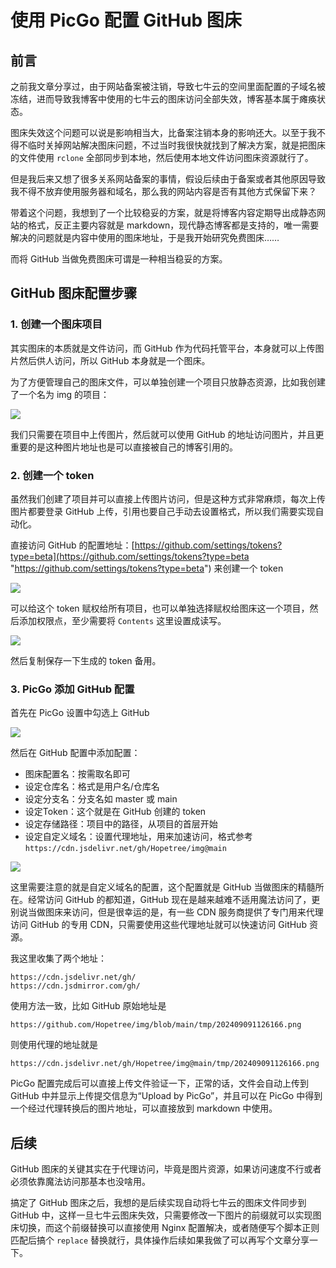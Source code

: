 # 使用 PicGo 配置 GitHub 图床

## 前言

之前我文章分享过，由于网站备案被注销，导致七牛云的空间里面配置的子域名被冻结，进而导致我博客中使用的七牛云的图床访问全部失效，博客基本属于瘫痪状态。

图床失效这个问题可以说是影响相当大，比备案注销本身的影响还大。以至于我不得不临时关掉网站解决图床问题，不过当时我很快就找到了解决方案，就是把图床的文件使用 `rclone` 全部同步到本地，然后使用本地文件访问图床资源就行了。

但是我后来又想了很多关系网站备案的事情，假设后续由于备案或者其他原因导致我不得不放弃使用服务器和域名，那么我的网站内容是否有其他方式保留下来？

带着这个问题，我想到了一个比较稳妥的方案，就是将博客内容定期导出成静态网站的格式，反正主要内容就是 markdown，现代静态博客都是支持的，唯一需要解决的问题就是内容中使用的图床地址，于是我开始研究免费图床……

而将 GitHub 当做免费图床可谓是一种相当稳妥的方案。

## GitHub 图床配置步骤

### 1. 创建一个图床项目

其实图床的本质就是文件访问，而 GitHub 作为代码托管平台，本身就可以上传图片然后供人访问，所以 GitHub 本身就是一个图床。

为了方便管理自己的图床文件，可以单独创建一个项目只放静态资源，比如我创建了一个名为 img 的项目：

![](https://cdn.jsdelivr.net/gh/Hopetree/blog-img@main/2024/202409141318014.png)


我们只需要在项目中上传图片，然后就可以使用 GitHub 的地址访问图片，并且更重要的是这种图片地址也是可以直接被自己的博客引用的。

### 2. 创建一个 token

虽然我们创建了项目并可以直接上传图片访问，但是这种方式非常麻烦，每次上传图片都要登录 GitHub 上传，引用也要自己手动去设置格式，所以我们需要实现自动化。

直接访问 GitHub 的配置地址：[https://github.com/settings/tokens?type=beta](https://github.com/settings/tokens?type=beta "https://github.com/settings/tokens?type=beta") 来创建一个 token

![](https://cdn.jsdelivr.net/gh/Hopetree/blog-img@main/2024/202409141324091.png)

可以给这个 token 赋权给所有项目，也可以单独选择赋权给图床这一个项目，然后添加权限点，至少需要将 `Contents` 这里设置成读写。

![](https://cdn.jsdelivr.net/gh/Hopetree/blog-img@main/2024/202409141326369.png)

然后复制保存一下生成的 token 备用。

### 3. PicGo 添加 GitHub 配置

首先在 PicGo 设置中勾选上 GitHub

![](https://cdn.jsdelivr.net/gh/Hopetree/blog-img@main/2024/202409141329525.png)

然后在 GitHub 配置中添加配置：

- 图床配置名：按需取名即可
- 设定仓库名：格式是用户名/仓库名
- 设定分支名：分支名如 master 或 main
- 设定Token：这个就是在 GitHub 创建的 token
- 设定存储路径：项目中的路径，从项目的首层开始
- 设定自定义域名：设置代理地址，用来加速访问，格式参考 `https://cdn.jsdelivr.net/gh/Hopetree/img@main`

![](https://cdn.jsdelivr.net/gh/Hopetree/blog-img@main/2024/202409141330095.png)

这里需要注意的就是自定义域名的配置，这个配置就是 GitHub 当做图床的精髓所在。经常访问 GitHub 的都知道，GitHub 现在是越来越难不适用魔法访问了，更别说当做图床来访问，但是很幸运的是，有一些 CDN 服务商提供了专门用来代理访问 GitHub 的专用 CDN，只需要使用这些代理地址就可以快速访问 GitHub 资源。

我这里收集了两个地址：

```text
https://cdn.jsdelivr.net/gh/
https://cdn.jsdmirror.com/gh/
```

使用方法一致，比如 GitHub 原始地址是

```text
https://github.com/Hopetree/img/blob/main/tmp/202409091126166.png
```

则使用代理的地址就是

```text
https://cdn.jsdelivr.net/gh/Hopetree/img@main/tmp/202409091126166.png
```

PicGo 配置完成后可以直接上传文件验证一下，正常的话，文件会自动上传到 GitHub 中并显示上传提交信息为“Upload by PicGo”，并且可以在 PicGo 中得到一个经过代理转换后的图片地址，可以直接放到 markdown 中使用。

## 后续

GitHub 图床的关键其实在于代理访问，毕竟是图片资源，如果访问速度不行或者必须依靠魔法访问那基本也没啥用。

搞定了 GitHub 图床之后，我想的是后续实现自动将七牛云的图床文件同步到 GitHub 中，这样一旦七牛云图床失效，只需要修改一下图片的前缀就可以实现图床切换，而这个前缀替换可以直接使用 Nginx 配置解决，或者随便写个脚本正则匹配后搞个 `replace` 替换就行，具体操作后续如果我做了可以再写个文章分享一下。